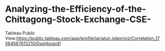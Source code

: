 # Analyzing-the-Efficiency-of-the-Chittagong-Stock-Exchange-CSE-
Tableau Public View:https://public.tableau.com/app/profile/jariatun.islam/viz/Correlation_17564567613210/Dashboard1
